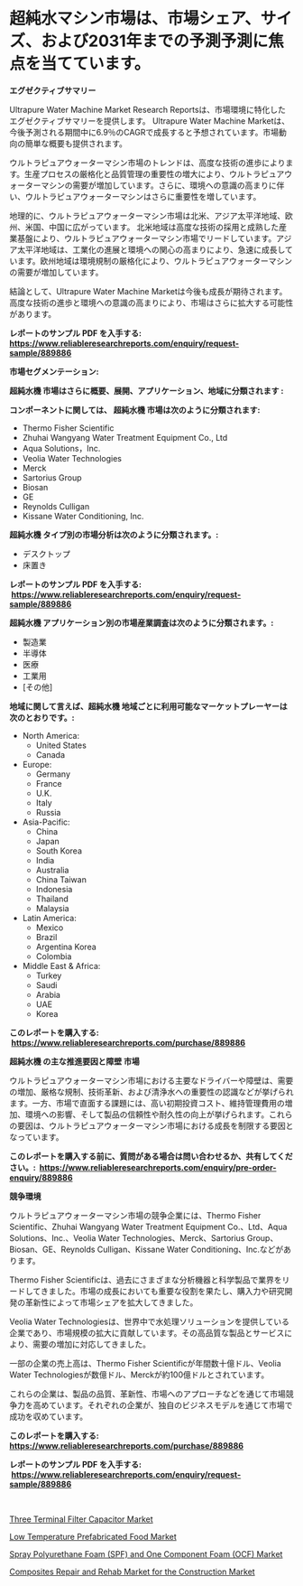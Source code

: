 <p><h1>超純水マシン市場は、市場シェア、サイズ、および2031年までの予測予測に焦点を当てています。</h1></p><p><strong>エグゼクティブサマリー</strong></p>
<p><p>Ultrapure Water Machine Market Research Reportsは、市場環境に特化したエグゼクティブサマリーを提供します。 Ultrapure Water Machine Marketは、今後予測される期間中に6.9％のCAGRで成長すると予想されています。市場動向の簡単な概要も提供されます。 </p><p>ウルトラピュアウォーターマシン市場のトレンドは、高度な技術の進歩によります。生産プロセスの厳格化と品質管理の重要性の増大により、ウルトラピュアウォーターマシンの需要が増加しています。さらに、環境への意識の高まりに伴い、ウルトラピュアウォーターマシンはさらに重要性を増しています。</p><p>地理的に、ウルトラピュアウォーターマシン市場は北米、アジア太平洋地域、欧州、米国、中国に広がっています。 北米地域は高度な技術の採用と成熟した産業基盤により、ウルトラピュアウォーターマシン市場でリードしています。アジア太平洋地域は、工業化の進展と環境への関心の高まりにより、急速に成長しています。欧州地域は環境規制の厳格化により、ウルトラピュアウォーターマシンの需要が増加しています。</p><p>結論として、Ultrapure Water Machine Marketは今後も成長が期待されます。高度な技術の進歩と環境への意識の高まりにより、市場はさらに拡大する可能性があります。</p></p>
<p><strong>レポートのサンプル PDF を入手する: <a href="https://www.reliableresearchreports.com/enquiry/request-sample/889886">https://www.reliableresearchreports.com/enquiry/request-sample/889886</a></strong></p>
<p><strong>市場セグメンテーション:</strong></p>
<p><strong> 超純水機 市場はさらに概要、展開、アプリケーション、地域に分類されます :</strong></p>
<p><strong>コンポーネントに関しては、 超純水機 市場は次のように分類されます: &nbsp;</strong></p>
<p><ul><li>Thermo Fisher Scientific</li><li>Zhuhai Wangyang Water Treatment Equipment Co., Ltd</li><li>Aqua Solutions，Inc.</li><li>Veolia Water Technologies</li><li>Merck</li><li>Sartorius Group</li><li>Biosan</li><li>GE</li><li>Reynolds Culligan</li><li>Kissane Water Conditioning, Inc.</li></ul></p>
<p><strong> 超純水機 タイプ別の市場分析は次のように分類されます。:</strong></p>
<p><ul><li>デスクトップ</li><li>床置き</li></ul></p>
<p><strong>レポートのサンプル PDF を入手する: &nbsp;<a href="https://www.reliableresearchreports.com/enquiry/request-sample/889886">https://www.reliableresearchreports.com/enquiry/request-sample/889886</a></strong></p>
<p><strong> 超純水機 アプリケーション別の市場産業調査は次のように分類されます。:</strong></p>
<p><ul><li>製造業</li><li>半導体</li><li>医療</li><li>工業用</li><li>[その他]</li></ul></p>
<p><strong>地域に関して言えば、超純水機 地域ごとに利用可能なマーケットプレーヤーは次のとおりです。:</strong></p>
<p><ul>
    <li>
        North America:
        <ul>
            <li>United States</li>
            <li>Canada</li>
        </ul>
    </li>
    <li>
        Europe:
        <ul>
            <li>Germany</li>
            <li>France</li>
            <li>U.K.</li>
            <li>Italy</li>
            <li>Russia</li>
        </ul>
    </li>
    <li>
        Asia-Pacific:
        <ul>
            <li>China</li>
            <li>Japan</li>
            <li>South Korea</li>
            <li>India</li>
            <li>Australia</li>
            <li>China Taiwan</li>
            <li>Indonesia</li>
            <li>Thailand</li>
            <li>Malaysia</li>
        </ul>
    </li>
    <li>
        Latin America:
        <ul>
            <li>Mexico</li>
            <li>Brazil</li>
            <li>Argentina Korea</li>
            <li>Colombia</li>
        </ul>
    </li>
    <li>
        Middle East & Africa:
        <ul>
            <li>Turkey</li>
            <li>Saudi</li>
            <li>Arabia</li>
            <li>UAE</li>
            <li>Korea</li>
        </ul>
    </li>
    </ul></p>
<p><strong>このレポートを購入する: &nbsp;<a href="https://www.reliableresearchreports.com/purchase/889886">https://www.reliableresearchreports.com/purchase/889886</a></strong></p>
<p><strong>超純水機 の主な推進要因と障壁 市場</strong></p>
<p><p>ウルトラピュアウォーターマシン市場における主要なドライバーや障壁は、需要の増加、厳格な規制、技術革新、および清浄水への重要性の認識などが挙げられます。一方、市場で直面する課題には、高い初期投資コスト、維持管理費用の増加、環境への影響、そして製品の信頼性や耐久性の向上が挙げられます。これらの要因は、ウルトラピュアウォーターマシン市場における成長を制限する要因となっています。</p></p>
<p><strong>このレポートを購入する前に、質問がある場合は問い合わせるか、共有してください。:&nbsp; <a href="https://www.reliableresearchreports.com/enquiry/pre-order-enquiry/889886">https://www.reliableresearchreports.com/enquiry/pre-order-enquiry/889886</a></strong></p>
<p><strong>競争環境</strong></p>
<p><p>ウルトラピュアウォーターマシン市場の競争企業には、Thermo Fisher Scientific、Zhuhai Wangyang Water Treatment Equipment Co.、Ltd、Aqua Solutions、Inc.、Veolia Water Technologies、Merck、Sartorius Group、Biosan、GE、Reynolds Culligan、Kissane Water Conditioning、Inc.などがあります。</p><p>Thermo Fisher Scientificは、過去にさまざまな分析機器と科学製品で業界をリードしてきました。市場の成長においても重要な役割を果たし、購入力や研究開発の革新性によって市場シェアを拡大してきました。</p><p>Veolia Water Technologiesは、世界中で水処理ソリューションを提供している企業であり、市場規模の拡大に貢献しています。その高品質な製品とサービスにより、需要の増加に対応してきました。</p><p>一部の企業の売上高は、Thermo Fisher Scientificが年間数十億ドル、Veolia Water Technologiesが数億ドル、Merckが約100億ドルとされています。</p><p>これらの企業は、製品の品質、革新性、市場へのアプローチなどを通じて市場競争力を高めています。それぞれの企業が、独自のビジネスモデルを通じて市場で成功を収めています。</p></p>
<p><strong>このレポートを購入する: &nbsp; <a href="https://www.reliableresearchreports.com/purchase/889886">https://www.reliableresearchreports.com/purchase/889886</a></strong></p>
<p><strong>レポートのサンプル PDF を入手する: &nbsp;<a href="https://www.reliableresearchreports.com/enquiry/request-sample/889886">https://www.reliableresearchreports.com/enquiry/request-sample/889886</a></strong><strong></strong></p>
<p>&nbsp;</p>
<p><p><a href="https://zircon-bluebell-299.notion.site/Three-Terminal-Filter-Capacitor-Market-Size-Furnishes-Valuable-Information-Encompassing-Market-Share-967afcbdd8c244ec934cbc740e5a3eea">Three Terminal Filter Capacitor Market</a></p><p><a href="https://view.publitas.com/reportprime-1/low-temperature-prefabricated-food-market-size-2024-2031-global-industrial-analysis-key-geographical-regions-market-share-top-key-players-product-types-and-forecast-research-report/">Low Temperature Prefabricated Food Market</a></p><p><a href="https://github.com/pjcfca/Market-Research-Report-List-1/blob/main/spray-polyurethane-foam-spf-and-one-component-foam-ocf-market.md">Spray Polyurethane Foam (SPF) and One Component Foam (OCF) Market</a></p><p><a href="https://github.com/wusalecollins540tpqoz/Market-Research-Report-List-1/blob/main/composites-repair-and-rehab-market-for-the-construction-market.md">Composites Repair and Rehab Market for the Construction Market</a></p></p>